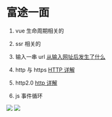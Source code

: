 # 富途一面

1. vue 生命周期相关的

2. ssr 相关的

3. 输入一串 url
   [从输入网址后发生了什么](../../html&css/从输入网址后发生了什么.md)
4. http 与 https
   [HTTP 详解](../../html&css/HTTP详解.md)

5. http2.0
   [http 详解](../../html&css/HTTP详解.md)
6. js 事件循环

![](2022-09-22-16-36-37.png)
![](2022-09-22-23-18-28.png)
